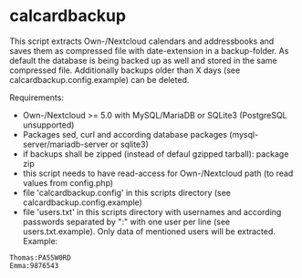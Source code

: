 # calcardbackup

This script extracts Own-/Nextcloud calendars and addressbooks and saves them as compressed file with date-extension in a backup-folder.
As default the database is being backed up as well and stored in the same compressed file.
Additionally backups older than X days (see calcardbackup.config.example) can be deleted.

Requirements:
- Own-/Nextcloud >= 5.0 with MySQL/MariaDB or SQLite3 (PostgreSQL unsupported)
- Packages sed, curl and according database packages (mysql-server/mariadb-server or sqlite3)
- if backups shall be zipped (instead of defaul gzipped tarball): package zip
- this script needs to have read-access for Own-/Nextcloud path (to read values from config.php)
- file 'calcardbackup.config' in this scripts directory (see calcardbackup.config.example)
- file 'users.txt' in this scripts directory with usernames and according passwords separated by ":" with one user per line (see users.txt.example). Only data of mentioned users will be extracted.
Example:
```
Thomas:PA55W0RD
Emma:9876543
```
